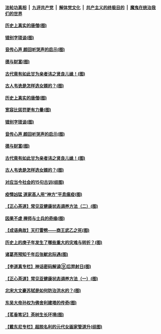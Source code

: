####  [法轮功真相](../../../../basic/blob/master/README.md?t=07021102) &nbsp;|&nbsp; [九评共产党](../../../../9ping.md/blob/master/README.md?t=07021102) &nbsp;|&nbsp; [解体党文化](../../../../jtdwh.md/blob/master/README.md?t=07021102)  &nbsp;|&nbsp; [共产主义的终极目的](../../../../gczydzjmd.md/blob/master/README.md?t=07021102) &nbsp;|&nbsp; [魔鬼在统治我们的世界](../../../../mgztzwmdsj.md/blob/master/README.md?t=07021102) 

#### [历史上真实的唐僧(图)](../pages/p7/938101.md?t=07021102) 

#### [错别字琐谈(图)](../pages/p7/938316.md?t=07021102) 

#### [音传心声 颜回听哭声的启示(图)](../pages/p7/938099.md?t=07021102) 

#### [德与财富(图)](../pages/p7/938218.md?t=07021102) 

#### [古代竟有如此甘为亲者讳之贤良儿媳！(图)](../pages/p7/938117.md?t=07021102) 

#### [古人韦诜是怎样选女婿的？(图)](../pages/p7/938100.md?t=07021102) 

#### [历史上真实的唐僧(图)](../pages/p7/938101.md?t=07021102) 

#### [宽容比惩罚更有力量(图)](../pages/p7/938280.md?t=07021102) 

#### [错别字琐谈(图)](../pages/p7/938316.md?t=07021102) 

#### [音传心声 颜回听哭声的启示(图)](../pages/p7/938099.md?t=07021102) 

#### [德与财富(图)](../pages/p7/938218.md?t=07021102) 

#### [古代竟有如此甘为亲者讳之贤良儿媳！(图)](../pages/p7/938117.md?t=07021102) 

#### [古人韦诜是怎样选女婿的？(图)](../pages/p7/938100.md?t=07021102) 

#### [对应当今社会的15句古训(组图)](../pages/p7/938097.md?t=07021102) 

#### [疫情凶猛 道家高人用“神方”平息瘟疫(图)](../pages/p7/938004.md?t=07021102) 

#### [【正心茶道】常见亚健康状态调养方法（二）(图)](../pages/p7/937559.md?t=07021102) 

#### [因果不虚 禅师与士兵的奇缘(图)](../pages/p7/938092.md?t=07021102) 

#### [【成语典故】天打雷劈——商王武乙之死(图)](../pages/p7/937782.md?t=07021102) 

#### [历史上的庚子年发生了哪些重大的灾难与转折？(图)](../pages/p7/937991.md?t=07021102) 

#### [诸葛亮预知千年后张献忠际遇(图)](../pages/p7/937564.md?t=07021102) 

#### [【李道真专栏】神话密码解读⑨后羿射日(图)](../pages/p7/937560.md?t=07021102) 

#### [【正心茶道】常见亚健康状态调养方法（一）(图)](../pages/p7/937556.md?t=07021102) 

#### [北宋大文豪苏轼是如何防治洪水的？(图)](../pages/p7/937874.md?t=07021102) 

#### [东吴大帝孙权为佛舍利建塔的传奇(图)](../pages/p7/937764.md?t=07021102) 

#### [【茗香笔记】茶树生长环境(图)](../pages/p7/937562.md?t=07021102) 

#### [【戴东尼专栏】超脱名利的元代女画家管道升(组图)](../pages/p7/935043.md?t=07021102) 

